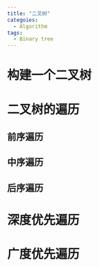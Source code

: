 ```yaml
---
title: "二叉树"
categoies:
  - Algorithm
tags:
  - Binary tree
---
```


# 构建一个二叉树

# 二叉树的遍历
## 前序遍历

## 中序遍历

## 后序遍历

# 深度优先遍历

# 广度优先遍历